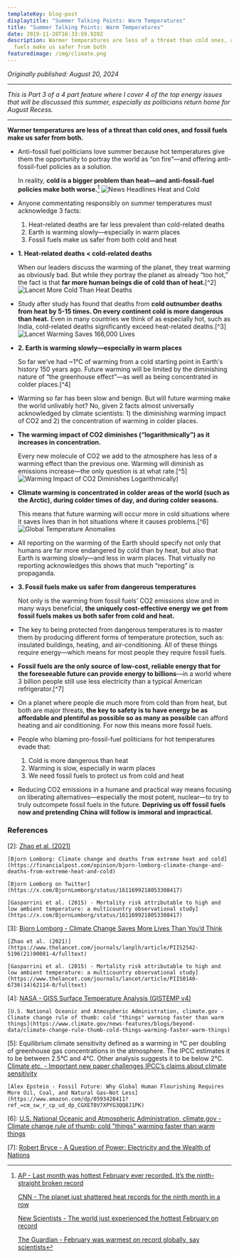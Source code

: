 ```yaml
---
templateKey: blog-post
displaytitle: "Summer Talking Points: Warm Temperatures"
title: "Summer Talking Points: Warm Temperatures"
date: 2019-11-28T16:33:59.920Z
description: Warmer temperatures are less of a threat than cold ones, and fossil
  fuels make us safer from both
featuredimage: /img/climate.png
---
```

_Originally published: August 20, 2024_

_________________________________________________

_This is Part 3 of a 4 part feature where I cover 4 of the top energy issues that will be discussed this summer, especially as politicians return home for August Recess._
_________________________________________________

**Warmer temperatures are less of a threat than cold ones, and fossil fuels make us safer from both.**

- Anti-fossil fuel politicians love summer because hot temperatures give them the opportunity to portray the world as “on fire”—and offering anti-fossil-fuel policies as a solution.

    In reality, **cold is a bigger problem than heat—and anti-fossil-fuel policies make both worse.**[^1]
    ![News Headlines Heat and Cold](/img/cold-heat-problems.jpg)

- Anyone commentating responsibly on summer temperatures must acknowledge 3 facts:
    1) Heat-related deaths are far less prevalent than cold-related deaths
    2) Earth is warming slowly—especially in warm places
    3) Fossil fuels make us safer from both cold and heat

- **1. Heat-related deaths < cold-related deaths**

    When our leaders discuss the warming of the planet, they treat warming as obviously bad. But while they portray the planet as already “too hot,” the fact is that **far more human beings die of cold than of heat.**[^2]
    ![Lancet More Cold Than Heat Deaths](/img/lancet-cold-deaths.jpg)

- Study after study has found that deaths from **cold outnumber deaths from heat by 5-15 times. On every continent cold is more dangerous than heat.** Even in many countries we think of as especially hot, such as India, cold-related deaths significantly exceed heat-related deaths.[^3]
    ![Lancet Warming Saves 166,000 Lives](/img/image-2-lancet-each-year-warming-saves-166-000-lives.jpg)

- **2. Earth is warming slowly—especially in warm places**

    So far we’ve had ~1°C of warming from a cold starting point in Earth's history 150 years ago. Future warming will be limited by the diminishing nature of “the greenhouse effect”—as well as being concentrated in colder places.[^4]

- Warming so far has been slow and benign. But will future warming make the world unlivably hot? No, given 2 facts almost universally acknowledged by climate scientists: 1) the diminishing warming impact of CO2 and 2) the concentration of warming in colder places.

- **The warming impact of CO2 diminishes (“logarithmically”) as it increases in concentration.**

    Every new molecule of CO2 we add to the atmosphere has less of a warming effect than the previous one. Warming will diminish as emissions increase—the only question is at what rate.[^5]
    ![Warming Impact of CO2 Diminishes Logarithmically)](/img/image-16-degrees-celsius-warming.jpg)

- **Climate warming is concentrated in colder areas of the world (such as the Arctic), during colder times of day, and during colder seasons.**

    This means that future warming will occur more in cold situations where it saves lives than in hot situations where it causes problems.[^6]
    ![Global Temperature Anomalies](/img/global-temperature-anomalies.jpg)

- All reporting on the warming of the Earth should specify not only that humans are far more endangered by cold than by heat, but also that Earth is warming slowly—and less in warm places. That virtually no reporting acknowledges this shows that much “reporting” is propaganda.

- **3. Fossil fuels make us safer from dangerous temperatures**

    Not only is the warming from fossil fuels’ CO2 emissions slow and in many ways beneficial, **the uniquely cost-effective energy we get from fossil fuels makes us both safer from cold and heat.**

- The key to being protected from dangerous temperatures is to master them by producing different forms of temperature protection, such as: insulated buildings, heating, and air-conditioning. All of these things require energy—which means for most people they require fossil fuels.

- **Fossil fuels are the only source of low-cost, reliable energy that for the foreseeable future can provide energy to billions**—in a world where 3 billion people still use less electricity than a typical American refrigerator.[^7]

- On a planet where people die much more from cold than from heat, but both are major threats, **the key to safety is to have energy be as affordable and plentiful as possible so as many as possible** can afford heating and air conditioning. For now this means more fossil fuels.

- People who blaming pro-fossil-fuel politicians for hot temperatures evade that:
    1) Cold is more dangerous than heat
    2) Warming is slow, especially in warm places
    3) We need fossil fuels to protect us from cold and heat

- Reducing CO2 emissions in a humane and practical way means focusing on liberating alternatives—especially the most potent, nuclear—to try to truly outcompete fossil fuels in the future. **Depriving us off fossil fuels now and pretending China will follow is immoral and impractical.**


### References

[^1]:
    [AP - Last month was hottest February ever recorded. It’s the ninth-straight broken record](https://apnews.com/article/hot-climate-change-records-oceans-0af09f155051b25d245a0fd28fe23af6)

    [CNN - The planet just shattered heat records for the ninth month in a row](https://edition.cnn.com/2024/03/06/climate/hottest-february-climate-copernicus-record-intl/index.html)

    [New Scientists - The world just experienced the hottest February on record](https://www.newscientist.com/article/2421106-the-world-just-experienced-the-hottest-february-on-record/)

    [The Guardian - February was warmest on record globally, say scientists](https://www.theguardian.com/environment/2024/mar/07/february-warmest-on-record-globally-copernicus-climate-change-service)

[2]:
    [Zhao et al. (2021)](https://www.thelancet.com/journals/lanplh/article/PIIS2542-5196(21)00081-4/fulltext)

    [Bjorn Lomborg: Climate change and deaths from extreme heat and cold](https://financialpost.com/opinion/bjorn-lomborg-climate-change-and-deaths-from-extreme-heat-and-cold)

    [Bjorn Lomborg on Twitter](https://x.com/BjornLomborg/status/1611699218053308417)

    [Gasparrini et al. (2015) - Mortality risk attributable to high and low ambient temperature: a multicountry observational study](https://x.com/BjornLomborg/status/1611699218053308417)

[3]:
    [Bjorn Lomborg - Climate Change Saves More Lives Than You’d Think](https://www.wsj.com/articles/climate-change-heat-cold-deaths-medical-journal-health-risk-energy-cost-fossil-fuels-11631741045)

    [Zhao et al. (2021)](https://www.thelancet.com/journals/lanplh/article/PIIS2542-5196(21)00081-4/fulltext)

    [Gasparrini et al. (2015) - Mortality risk attributable to high and low ambient temperature: a multicountry observational study](https://www.thelancet.com/journals/lancet/article/PIIS0140-6736(14)62114-0/fulltext)

[4]:
    [NASA - GISS Surface Temperature Analysis (GISTEMP v4)](https://data.giss.nasa.gov/gistemp/)

    [U.S. National Oceanic and Atmospheric Administration, climate.gov - Climate change rule of thumb: cold "things" warming faster than warm things](https://www.climate.gov/news-features/blogs/beyond-data/climate-change-rule-thumb-cold-things-warming-faster-warm-things)

[5]:
    Equilibrium climate sensitivity defined as a warming in °C per doubling of greenhouse gas concentrations in the atmosphere. The IPCC estimates it to be between 2.5°C and 4°C. Other analysis suggests it to be below 2°C.
    [Climate etc. - Important new paper challenges IPCC’s claims about climate sensitivity](https://judithcurry.com/2022/09/20/important-new-paper-challenges-ipccs-claims-about-climate-sensitivity/)

    [Alex Epstein - Fossil Future: Why Global Human Flourishing Requires More Oil, Coal, and Natural Gas–Not Less](https://www.amazon.com/dp/0593420411?ref_=cm_sw_r_cp_ud_dp_CGXET0V7XPYG3QQ8J1PK)

[6]: [U.S. National Oceanic and Atmospheric Administration, climate.gov - Climate change rule of thumb: cold "things" warming faster than warm things](https://www.climate.gov/news-features/blogs/beyond-data/climate-change-rule-thumb-cold-things-warming-faster-warm-things)

[7]: [Robert Bryce - A Question of Power: Electricity and the Wealth of Nations](https://www.amazon.com/Question-Power-Electricity-Wealth-Nations/dp/1610397495/)